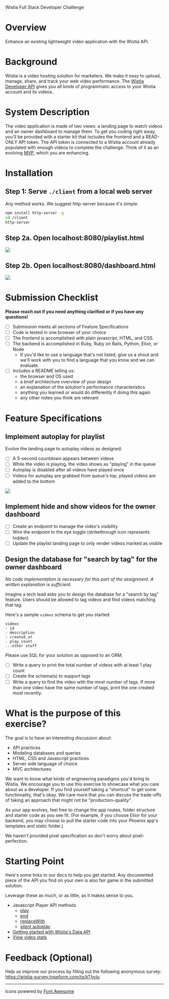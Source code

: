 Wistia Full Stack Developer Challenge

# Overview
Enhance an existing lightweight video application with the Wistia API.

# Background
Wistia is a video hosting solution for marketers. We make it easy to upload, manage, share, and track your web video performance. The [Wistia Developer API](https://wistia.com/support/developers) gives you all kinds of programmatic access to your Wistia account and its videos.

# System Description
The video application is made of two views: a landing page to watch videos and an owner dashboard to manage them. To get you coding right away, you'll be provided with a starter kit that includes the frontend and a READ-ONLY API token. The API token is connected to a Wistia account already populated with enough videos to complete the challenge. Think of it as an evolving [MVP](https://medium.freecodecamp.org/what-the-hell-does-minimum-viable-product-actually-mean-anyway-7d8f6a110f38), which you are enhancing.

# Installation
## Step 1: Serve `./client` from a local web server

Any method works. We suggest http-server because it's simple.
```sh
npm install http-server -g
cd /client
http-server
```

## Step 2a. Open localhost:8080/playlist.html
![](./wireframes/playlist_initial.png)

## Step 2b. Open localhost:8080/dashboard.html
![](./wireframes/dashboard.png)


# Submission Checklist
**Please reach out if you need anything clarified or if you have any questions!**

- [ ] Submission meets all sections of Feature Specifications
- [ ] Code is tested in one browser of your choice
- [ ] The frontend is accomplished with plain javascript, HTML, and CSS.
- [ ] The backend is accomplished in Ruby, Ruby on Rails, Python, Elixir, or Node
  * If you'd like to use a language that's not listed, give us a shout and we'll work with you to find a language that you know and we can evaluate.
- [ ] Includes a README telling us:
  * the browser and OS used
  * a brief architecture overview of your design
  * an explanation of the solution's performance characteristics
  * anything you learned or would do differently if doing this again
  * any other notes you think are relevant

# Feature Specifications
## Implement autoplay for playlist
Evolve the landing page to autoplay videos as designed.

- [ ] A 5-second countdown appears between videos
- [ ] While the video is playing, the video shows as "playing" in the queue
- [ ] Autoplay is disabled after all videos have played once
- [ ] Videos for autoplay are grabbed from queue's top, played videos are added to the bottom

![](./wireframes/playlist_next.png)

## Implement hide and show videos for the owner dashboard
- [ ] Create an endpoint to manage the video's visibility
- [ ] Wire the endpoint to the eye toggle (strikethrough icon represents hidden)
- [ ] Update the playlist landing page to only render videos marked as visible

## Design the database for "search by tag" for the owner dashboard
*No code implementation is necessary for this part of the assignment. A written explanation is sufficient.*

Imagine a tech lead asks you to design the database for a "search by tag" feature. Users should be allowed to tag videos and find videos matching that tag.

Here's a sample `videos` schema to get you started:

```
videos
- id
- description
- created_at
- play_count
...other stuff
```

Please use SQL for your solution as opposed to an ORM.

- [ ] Write a query to print the total number of videos with at least 1 play count
- [ ] Create the schema(s) to support tags
- [ ] Write a query to find the video with the most number of tags. If more than one video have the same number of tags, print the one created most recently.

# What is the purpose of this exercise?
The goal is to have an interesting discussion about:
  * API practices
  * Modeling databases and queries
  * HTML, CSS and Javascript practices
  * Server side language of choice
  * MVC architectures

We want to know what kinds of engineering paradigms you'd bring to Wistia. We encourage you to use this exercise to showcase what you care about as a developer. If you find yourself taking a "shortcut" to get some functionality, that's okay. We care more that you can discuss the trade-offs of taking an approach that might not be "production-quality".

As your app evolves, feel free to change the app routes, folder structure and starter code as you see fit. (For example, if you choose Elixir for your backend, you may choose to pull the starter code into your Phoenix app's templates and static folder.)

We haven't provided pixel specification so don't worry about pixel-perfection.

# Starting Point
Here's some links to our docs to help you get started. Any documented piece of the API you find on your own is also fair game in the submitted solution.

Leverage these as much, or as little, as it makes sense to you.

* Javascript Player API methods
  * [play](https://wistia.com/support/developers/player-api#play)
  * [end](https://wistia.com/support/developers/player-api#end)
  * [replaceWith](https://wistia.com/support/developers/player-api#replacewith-hashedid-options)
  * [silent autoplay](https://wistia.com/support/developers/embed-options#silentautoplay)
* [Getting started with Wistia's Data API](https://wistia.com/support/developers/data-api)
* [View video stats](https://wistia.com/support/developers/stats-api)

# Feedback (Optional)
Help us improve our process by filling out the following anonymous survey: https://wistia-survey.typeform.com/to/kThyIu

---

Icons powered by [Font Awesome](https://fontawesome.com/)
